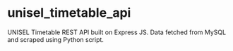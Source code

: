 # unisel_timetable_api

UNISEL Timetable REST API built on Express JS. Data fetched from MySQL and scraped using Python script.
